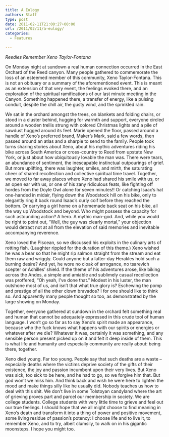 ```yaml
---
title: A Eulogy
authors: Staff
type: post
date: 2011-02-11T21:00:27+00:00
url: /2011/02/11/a-eulogy/
categories:
  - Features

---
```

_Reedies Remember Xeno Taylor-Fontana_

On Monday night at sundown a real human connection occurred in the East Orchard of the Reed canyon. Many people gathered to commemorate the loss of an esteemed member of this community, Xeno Taylor-Fontana. This is not an obituary or a summary of the aforementioned event. This is meant as an extension of that very event, the feelings evoked there, and an exploration of the spiritual ramifications of our last minute meeting in the Canyon. Something happened there, a transfer of energy, like a pulsing conduit, despite the chill air, the gusty wind, and the sprinkled rain.

We sat in the orchard amongst the trees, on blankets and folding chairs, or stood in a cluster behind, hugging for warmth and support, everyone circled around a wooden trellis strung with colored Christmas lights and a pile of sawdust hugged around its feet. Marie opened the floor, passed around a handle of Xeno’s preferred brand, Maker’s Mark, said a few words, then passed around an atlas and a sharpie to send to the family. People took turns sharing stories about Xeno, about his mythic adventures riding his bike across South America or cross-country to Reed from upstate New York, or just about how ubiquitously lovable the man was. There were tears, an abundance of sentiment, the inescapable instinctual outpourings of grief. But more uplifting, there was laughter, smiles, and mirth, the saturating cheer of shared recollection and collective spiritual time travel. Together, we moved to far away places where Xeno had shared his smile with us, or an open ear with us, or one of his zany ridiculous feats, like fighting off hordes from the Doyle Owl alone for seven minutes!! Or catching Isaac’s hat one-handed in midair, flying down the Woodstock hill on his bike, only to elegantly ring it back round Isaac’s curly coif before they reached the bottom. Or carrying a girl home on a homemade back seat on his bike, all the way up Woodstock and beyond. Who might possess the capacity for such astounding action? A hero. A mythic man-god. And, while you would be right to point out, “Well, the guy was clearly mortal,” your objection would detract not at all from the elevation of said memories and inevitable accompanying reverence. 

Xeno loved the Piscean, so we discussed his exploits in the culinary arts of rotting fish. (Laughter rippled for the duration of this theme.) Xeno wished he was a bear so that he might rip salmon straight from the stream and eat them raw and wriggly. Could anyone but a latter-day Herakles hold such a burning desire? And yet, he wore no cloak of arrogance, no tsarevich scepter or Achilles’ shield. If the theme of his adventures arose, like biking across the Andes, a simple and amiable and sublimely casual recollection was proffered, “Oh yeah, I’ve done that.” Modest in his luster, the man outshone most of us, and isn’t that what true glory is? Eschewing the pomp and prestige of all the other clown bravados? I for one should like to think so. And apparently many people thought so too, as demonstrated by the large showing on Monday. 

Together, everyone gathered at sundown in the orchard felt something real and human that cannot be adequately expressed in this crude tool of human language. I won’t go so far as to say Xeno’s spirit made an appearance, because who the fuck knows what happens with our spirits or energies or whatever after we die? Whatever it was, certainly it was something, and any sensible person present picked up on it and felt it deep inside of them. This is what life and humanity and especially community are really about: being there, together.

Xeno died young. Far too young. People say that such deaths are a waste – especially deaths where the victims deprive society of the gifts of their existence, the joy and passion incumbent upon their very lives. But Xeno was sick, too sick to be here, and he had to go, so we forgive him that. But god won’t we miss him. And think back and wish he were here to lighten the mood and make things silly like he usually did. Nobody teaches us how to deal with this shit. We don’t live in some Tolstoyan candyland where the art of grieving proves part and parcel our membership in society. We are college students. College students with very little time to grieve and feel out our true feelings. I should hope that we all might choose to find meaning in Xeno’s death and transform it into a thing of power and positive movement, some living residue of passion’s potency: I choose life and to live it, to remember Xeno, and to try, albeit clumsily, to walk on in his gigantic moonsteps. I hope you might too.